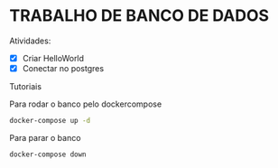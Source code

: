 # TRABALHO DE BANCO DE DADOS

Atividades:
 - [x] Criar HelloWorld
 - [x] Conectar no postgres

Tutoriais

Para rodar o banco pelo dockercompose
```bash
docker-compose up -d
```

Para parar o banco
```bbash
docker-compose down
```

